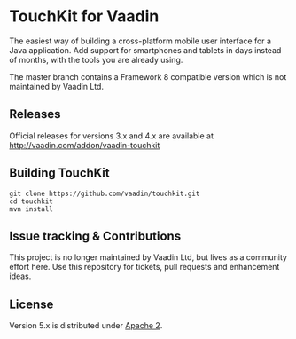 # TouchKit for Vaadin

The easiest way of building a cross-platform mobile user interface for a Java application. Add support for smartphones and tablets in days instead of months, with the tools you are already using.

The master branch contains a Framework 8 compatible version which is not maintained by Vaadin Ltd.

## Releases

Official releases for versions 3.x and 4.x are available at http://vaadin.com/addon/vaadin-touchkit

## Building TouchKit

    git clone https://github.com/vaadin/touchkit.git
    cd touchkit
    mvn install

## Issue tracking & Contributions

This project is no longer maintained by Vaadin Ltd, but lives as a community effort here. Use this repository for tickets, pull requests and enhancement ideas.

## License

Version 5.x is distributed under [Apache 2](http://www.apache.org/licenses/LICENSE-2.0).
